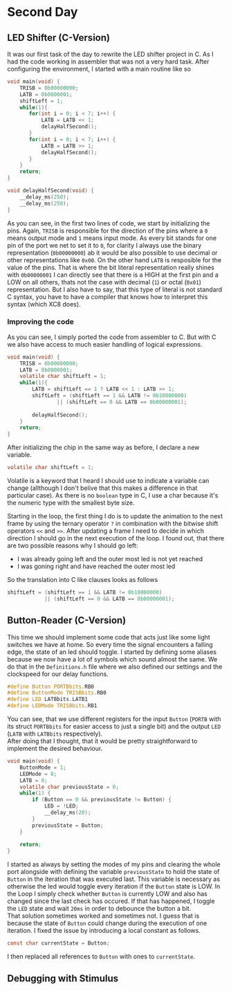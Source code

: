 # Second Day

## LED Shifter (C-Version)

It was our first task of the day to rewrite the LED shifter project in C. As I had the code working in assembler that was not a very hard task. After configuring the environment, I started with a main routine like so

```c
void main(void) {
    TRISB = 0b00000000;
    LATB = 0b0000001;
    shiftLeft = 1;
    while(1){
       for(int i = 0; i < 7; i++) {
           LATB = LATB << 1;
           delayHalfSecond();
       }
       for(int i = 0; i < 7; i++) {
           LATB = LATB >> 1;
           delayHalfSecond();
       }
    }
    return;
}

void delayHalfSecond(void) {
    __delay_ms(250);
    __delay_ms(250);
}
```

As you can see, in the first two lines of code, we start by initializing the pins. Again, `TRISB` is responsible for the direction of the pins where a `0` means output mode and `1` means input mode. As every bit stands for one pin of the port we net to set it to `0`, for clarity I always use the binary representation (`0b00000000`) ab it would be also possible to use decimal or other representations like `0x00`. On the other hand `LATB` is resposible for the value of the pins. That is where the bit literal representation really shines with `0b00000001` I can directly see that there is a HIGH at the first pin and a LOW on all others, thats not the case with decimal (`1`) or octal (`0x01`) representation. But I also have to say, that this type of literal is not standard C syntax, you have to have a compiler that knows how to interpret this syntax (which XC8 does).

### Improving the code

As you can see, I simply ported the code from assembler to C. But with C we also have access to much easier handling of logical expressions.

```c
void main(void) {
    TRISB = 0b00000000;
    LATB = 0b0000001;
    volatile char shiftLeft = 1;
    while(1){
        LATB = shiftLeft == 1 ? LATB << 1 : LATB >> 1;
        shiftLeft = (shiftLeft == 1 && LATB != 0b10000000) 
                || (shiftLeft == 0 && LATB == 0b00000001);
        
        delayHalfSecond();
    }
    return;
}
```

After initializing the chip in the same way as before, I declare a new variable.
```c
volatile char shiftLeft = 1;
```
Volatile is a keyword that I heard I should use to indicate a variable can change (allthough I don't belive that this makes a difference in that particular case). As there is no `boolean` type in C, I use a char because it's the numeric type with the smallest byte size. 

Starting in the loop, the first thing I do is to update the animation to the next frame by using the ternary operator `?` in combination with the bitwise shift operators `<<` and `>>`.
After updating a frame I need to decide in which direction I should go in the next execution of the loop. I found out, that there are two possible reasons why I should go left:

* I was already going left and the outer most led is not yet reached
* I was goning right and have reached the outer most led

So the translation into C like clauses looks as follows
```c
shiftLeft = (shiftLeft == 1 && LATB != 0b10000000) 
            || (shiftLeft == 0 && LATB == 0b00000001);
```
## Button-Reader (C-Version)

This time we should implement some code that acts just like some light switches we have at home. So every time the signal encounters a falling edge, the state of an led should toggle. 
I started by defining some aliases because we now have a lot of symbols which sound almost the same. We do that in the `Definitions.h` file where we also defined our settings and the clockspeed for our delay functions.

```c
#define Button PORTBbits.RB0
#define ButtonMode TRISBbits.RB0
#define LED LATBbits.LATB1
#define LEDMode TRISBbits.RB1
```

You can see, that we use different registers for the input `Button` (`PORTB` with its struct `PORTBbits` for easier access to just a single bit) and the output `LED` (`LATB` with `LATBbits` respectively).  
After doing that I thought, that it would be pretty straightforward to implement the desired behaviour.
```c
void main(void) {
    ButtonMode = 1;
    LEDMode = 0;
    LATB = 0;
    volatile char previousState = 0;
    while(1) {
        if (Button == 0 && previousState != Button) {
            LED = !LED;
            __delay_ms(20);
        }
        previousState = Button;
    }
    
    return;
}
```

I started as always by setting the modes of my pins and clearing the whole port alongside with defining the variable `previousState` to hold the state of `Button` in the iteration that was executed last. This variable is necessary as otherwise the led would toggle every iteration if the `Button` state is LOW.
In the Loop I simply check whether `Button` is currently LOW and also has changed since the last check has occured. If that has happened, I toggle the `LED` state and wait `20ms` in order to debounce the button a bit.  
That solution sometimes worked and sometimes not. I guess that is because the state of `Button` could change during the execution of one iteration.
I fixed the issue by introducing a local constant as follows.
```c
const char currentState = Button;
```
I then replaced all references to `Button` with ones to `currentState`.
## Debugging with Stimulus

